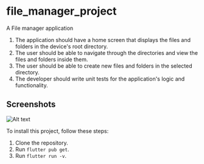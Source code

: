 # file_manager_project

A File manager application

1) The application should have a home screen that displays the files and folders in the device's root directory.
2) The user should be able to navigate through the directories and view the files and folders inside them.
3) The user should be able to create new files and folders in the selected directory.
4) The developer should write unit tests for the application's logic and functionality.

## Screenshots
![Alt text](https://example.com/image.jpg)

To install this project, follow these steps:

1. Clone the repository.
2. Run `flutter pub get`.
3. Run `flutter run -v`.

